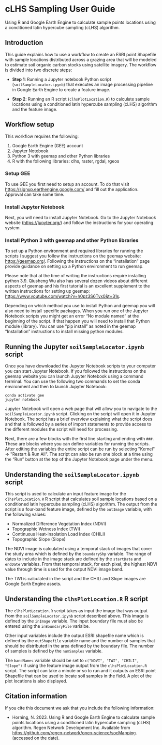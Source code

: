 # cLHS Sampling User Guide

Using R and Google Earth Engine to calculate sample points locations using a conditioned latin hypercube sampling (cLHS) algorithm.

## Introduction

This guide explains how to use a workflow to create an ESRI point Shapefile with sample locations distributed across a grazing area that will be modeled to estimate soil organic carbon stocks using satellite imagery.
The workflow is divided into two discrete steps:

- **Step 1**: Running a Jupyter notebook Python script (`soilSampleLocator.ipynb`) that executes an image processing pipeline in Google Earth Engine to create a feature image.

- **Step 2**: Running an R script (`clhsPlotLocation.R`) to calculate sample locations using a conditioned latin hypercube sampling (cLHS) algorithm and the feature image.

## Workflow setup

This workflow requires the following:

1. Google Earth Engine (GEE) account
2. Jupyter Notebook
3. Python 3 with geemap and other Python libraries
4. R with the following libraries: clhs, raster, rgdal, rgeos

### Setup GEE

To use GEE you first need to setup an account.
To do that visit <https://signup.earthengine.google.com/> and fill out the application.
Approval can take some time.

### Install Jupyter Notebook

Next, you will need to install Jupyter Notebook.
Go to the Jupyter Notebook website (<https://jupyter.org/>) and follow the instructions for your operating system.

### Install Python 3 with geemap and other Python libraries

To set up a Python environment and required libraries for running the scripts I suggest you follow the instructions on the geemap website: <https://geemap.org/>.
Following the instructions on the “Installation” page provide guidance on setting up a Python environment to run geemap.

Please note that at the time of writing the instructions require installing python 3.9.
Qiusheng Wu also has several dozen videos about different aspects of geemap and his first tutorial is an excellent supplement to the written instructions for setting up geemap: <https://www.youtube.com/watch?v=h0pz3S6Tvx0&t=31s>.

Depending on which method you use to install Python and geemap you will also need to install specific packages.
When you run one of the Jupyter Notebook scripts you might get an error “No module named” at the beginning of the script.
If that happen you will need to install that Python module (library).
You can use “pip install” as noted in the geemap “Installation” instructions to install missing python modules.

## Running the Jupyter `soilSampleLocator.ipynb` script

Once you have downloaded the Jupyter Notebook scripts to your computer you can start Jupyter Notebook.
If you followed the instructions on the geemap website you can launch Jupyter Notebook using a command terminal.
You can use the following two commands to set the conda environment and then to launch Jupyter Notebook:

```
conda activate gee
jupyter notebook
```

Jupyter Notebook will open a web page that will allow you to navigate to the `soilSampleLocator.ipynb` script.
Clicking on the script will open it in Jupyter Notebook.
The script has a brief overview explaining what the script does and that is followed by a series of import statements to provide access to the different modules the script will need for processing.

Next, there are a few blocks with the first line starting and ending with `###`.
These are blocks where you can define variables for running the scripts.
After editing the variables the entire script can be run by selecting "Kernel" => "Restart & Run All".
The script can also be run one block at a time using the “Run” button at the top of the Jupyter Notebook page under the menu.

## Understanding the `soilSampleLocator.ipynb` script

This script is used to calculate an input feature image for the `clhsPlotLocation.R` R script that calculates soil sample locations based on a conditioned latin hypercube sampling (cLHS) algorithm.
The output from the script is a four-band feature image, defined by the `outImage` variable, with the following values:

- Normalized Difference Vegetation Index (NDVI)
- Topographic Wetness Index (TWI)
- Continuous Heat-Insolation Load Index (CHILI)
- Topographic Slope (Slope)

The NDVI image is calculated using a temporal stack of images that cover the study area which is defined by the `boundaryShp` variable.
The range of dates to include in the image stack are defined by the `startDate` and `endDate` variables.
From that temporal stack, for each pixel, the highest NDVI value through time is used for the output NDVI image band.

The TWI is calculated in the script and the CHILI and Slope images are Google Earth Engine assets.

## Understanding the `clhsPlotLocation.R` R script

The `clhsPlotLocation.R` script takes as input the image that was output from the `soilSampleLocator.ipynb` script described above.
This image is defined by the `inImage` variable.
The input boundary file must also be entered using the `inBoundaryFile` varialbe.

Other input variables include the output ESRI shapefile name which is defined by the `outShapefile` variable name and the number of samples that should be distributed in the area defined by the boundary file.
The number of samples is defined by the `numSamples` variable.

The `bandNames` variable should be set to `c("NDVI", "TWI", "CHILI", "Slope")` if using the feature image output from the `clhsPlotLocation.R` script.
The script can take a minute or so to run and it outputs an ESRI point Shapefile that can be used to locate soil samples in the field.
A plot of the plot locations is also displayed.

## Citation information

If you cite this document we ask that you include the following information:

- Horning, N. 2023. Using R and Google Earth Engine to calculate sample points locations using a conditioned latin hypercube sampling (cLHS) algorithm. Regen Network Development Inc. Available from https://github.com/regen-network/open-science/socMapping. (accessed on the date).
